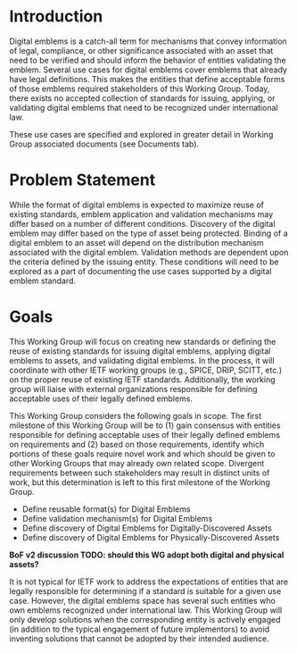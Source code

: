 # Introduction

Digital emblems is a catch-all term for mechanisms that convey information
of legal, compliance, or other significance associated with an asset that need
to be verified and should inform the behavior of entities validating the emblem. Several
use cases for digital emblems cover emblems that already have legal definitions.
This makes the entities that define acceptable forms of those emblems required
stakeholders of this Working Group. Today, there exists no accepted collection
of standards for issuing, applying, or validating digital emblems that need to
be recognized under international law.

These use cases are specified and explored in greater detail in Working Group
associated documents (see Documents tab).

# Problem Statement

While the format of digital emblems is expected to maximize reuse of existing
standards, emblem application and validation mechanisms may differ based on
a number of different conditions. Discovery of the digital emblem may differ
based on the type of asset being protected. Binding of a digital emblem to an
asset will depend on the distribution mechanism associated with the digital emblem.
Validation methods are dependent upon the criteria defined by the issuing entity.
These conditions will need to be explored as a part of documenting the use cases
supported by a digital emblem standard.

# Goals

This Working Group will focus on creating new standards or defining the reuse of
existing standards for issuing digital emblems, applying digital emblems to
assets, and validating digital emblems. In the process, it will coordinate with
other IETF working groups (e.g., SPICE, DRIP, SCITT, etc.) on the proper reuse of
existing IETF standards. Additionally, the working group will liaise with
external organizations responsible for defining acceptable uses of their legally defined emblems.

This Working Group considers the following goals in scope. The first milestone
of this Working Group will be to (1) gain consensus with entities responsible
for defining acceptable uses of their legally defined emblems on requirements
and (2) based on those requirements, identify which portions of these goals
require novel work and which should be given to other Working Groups that may
already own related scope. Divergent requirements between such stakeholders
may result in distinct units of work, but this determination is left to this
first milestone of the Working Group.

- Define reusable format(s) for Digital Emblems
- Define validation mechanism(s) for Digital Emblems
- Define discovery of Digital Emblems for Digitally-Discovered Assets
- Define discovery of Digital Emblems for Physically-Discovered Assets

**BoF v2 discussion TODO: should this WG adopt both digital and physical assets?**

It is not typical for IETF work to address the expectations of entities that are
legally responsible for determining if a standard is suitable for a given use
case. However, the digital emblems space has several such entities who own emblems
recognized under international law. This Working Group will only develop solutions
when the corresponding entity is actively engaged (in addition to the typical
engagement of future implementors) to avoid inventing solutions that cannot be
adopted by their intended audience.

